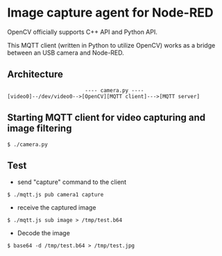 # Image capture agent for Node-RED

OpenCV officially supports C++ API and Python API.

This MQTT client (written in Python to utilize OpenCV) works as a bridge between an USB camera and Node-RED.

## Architecture

```
                         ---- camera.py ----
[video0]--/dev/video0-->[OpenCV][MQTT client]--->[MQTT server]
```

## Starting MQTT client for video capturing and image filtering
```
$ ./camera.py
```

## Test

- send "capture" command to the client

```
$ ./mqtt.js pub camera1 capture
```

- receive the captured image

```
$ ./mqtt.js sub image > /tmp/test.b64
```

- Decode the image

```
$ base64 -d /tmp/test.b64 > /tmp/test.jpg
```




